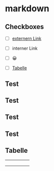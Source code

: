 # markdown

## Checkboxes

- [ ] [externern Link](https://docs.github.com/de)
- [ ] interner Link
- [ ] :grinning:
- [ ] [Tabelle](##Tabelle)


## Test





## Test







## Test





## Test




## Tabelle

|   |   |   |   |   |
|---|---|---|---|---|
|   |   |   |   |   |
|   |   |   |   |   |
|   |   |   |   |   |
